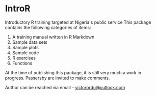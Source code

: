 # IntroR
Introductory R training targeted at Nigeria's public service
This package contains the following categories of items:
 1. A training manual written in R Markdown
 2. Sample data sets
 3. Sample plots
 4. Sample code
 5. R exercises
 6. Functions
 
 At the time of publishing this package, it is still very much a work in progress. Passersby are invited to make comments.
 
 Author can be reached via email - victorordu@outlook.com
